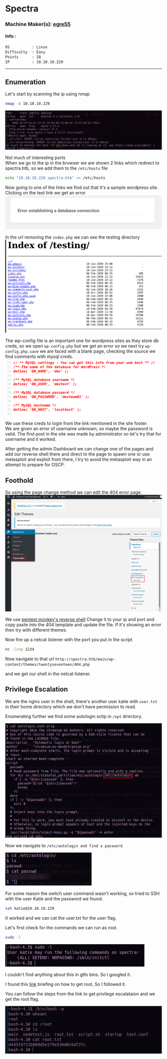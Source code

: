 # Spectra
### Machine Maker(s): [egre55](https://app.hackthebox.eu/users/1190)

#### Info :
``` 
OS          : Linux
Difficulty  : Easy
Points      : 20
IP          : 10.10.10.229
```
---
## Enumeration
Let's start by scanning the ip using nmap 
```bash
nmap -A 10.10.10.229
```
![](images/scan.png)

Not much of interesting ports            
When we go to the ip in the browser we are shown 2 links which redirect to spectra.htb, so we add them to the `/etc/hosts` file
```bash
echo "10.10.10.229 spectra.htb" >> /etc/hosts
```

Now going to one of the links we find out that it's a sample wordpress site.
Clicking on the test link we get an error
![](images/test_err.png)

In the url removing the `index.php` we can see the testing directory
![](images/test_dir.png)

The wp-config file is an important one for wordpress sites as they store db creds, so we open `wp-config.php` but we get an error so we next try `wp-config.php.save` we are faced with a blank page, checking the source we find comments with mysql creds. 
![](images/config.png)          

We use these creds to login from the link mentioned in the site footer.         
We are given an error of username unknown, so maybe the password is valid. The first post in the site was made by administrator so let's try that for username and it worked.

After getting the admin Dashboard we can change one of the pages and add our reverse shell there and direct to the page to spawn one or use metasploit and exploit from there, I try to avoid the metasploit way in an attempt to prepare for OSCP.

## Foothold
So using the page change method we can edit the 404 error page.
![](images/404.png)

We use [pentest monkey's reverse shell](https://github.com/pentestmonkey/php-reverse-shell/blob/master/php-reverse-shell.php) Change it to your ip and port and copy paste into the 404 template and update the file. If it's showing an error then try with different themes.

Now fire up a netcat listener with the port you put in the script
```bash
nc -lvnp 1234
```
Now navigate to that url
`http://spectra.htb/main/wp-content/themes/twentyseventeen/404.php`

and we get our shell in the netcat listener.

## Privilege Escalation                

We are the nginx user in the shell, there's another user katie with `user.txt` in their home directory which we don't have permission to read.

Enumerating further we find some autologin sctip in `/opt` directory.

![](images/opt.png)

Now we navigate to `/etc/autologin and find a password`

![](images/passd.png)

For some reason the switch user command wasn't working, so tried to SSH with the user Katie and the password we found.

```bash
ssh katie@10.10.10.229
```
It worked and we can cat the user.txt for the user flag.

Let's first check for the commands we can run as root.
```bash
sudo -l
```
![](images/cmds.png)

I couldn't find anything about this in gtfo bins. So I googled it.

I found this [link](https://isharaabeythissa.medium.com/sudo-privileges-at-initctl-privileges-escalation-technique-ishara-abeythissa-c9d44ccadcb9) briefing on how to get root, So I followed it.

You can follow the steps from the link to get privilege escalataion and we get the root flag.

![](images/root.png)
